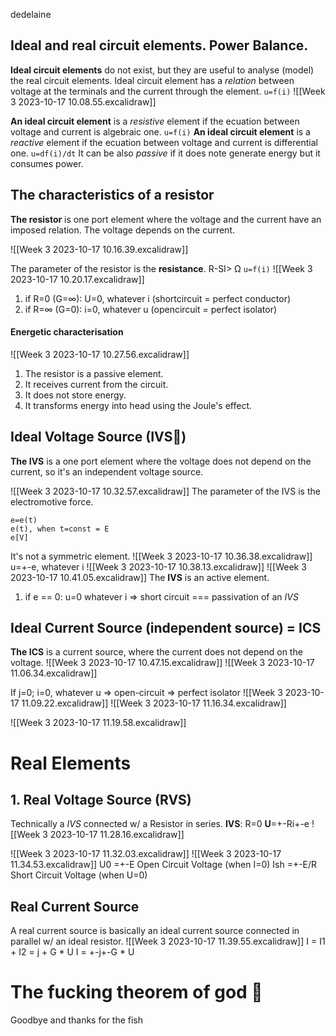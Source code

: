 dedelaine

## Ideal and real circuit elements. Power Balance.
**Ideal circuit elements** do not exist, but they are useful to analyse (model) the real circuit elements. 
Ideal circuit element has a *relation* between voltage at the terminals and the current through the element.
```u=f(i)```
 ![[Week 3 2023-10-17 10.08.55.excalidraw]]

**An ideal circuit element** is a *resistive* element if the ecuation between voltage and current is algebraic one.
 ```u=f(i)```
**An ideal circuit element** is a *reactive* element if the ecuation between voltage and current is differential one.
```u=df(i)/dt```
It can be also *passive* if it does note generate energy but it consumes power.

## The characteristics of a resistor
**The resistor** is one port element where the voltage and the current have an imposed relation. The voltage depends on the current.

![[Week 3 2023-10-17 10.16.39.excalidraw]]

The parameter of the resistor is the **resistance**. R-SI> Ω
```u=f(i)```
![[Week 3 2023-10-17 10.20.17.excalidraw]]

1. if R=0 (G=∞): U=0, whatever i (shortcircuit = perfect conductor)
2. if R=∞ (G=0): i=0, whatever u (opencircuit = perfect isolator)

#### Energetic characterisation
![[Week 3 2023-10-17 10.27.56.excalidraw]]
1. The resistor is a passive element.
2. It receives current from the circuit. 
3. It does not store energy. 
4. It transforms energy into head using the Joule's effect.


## Ideal Voltage Source (IVS🙏)
**The IVS** is a one port element where the voltage does not depend on the current, so it's an independent voltage source.

![[Week 3 2023-10-17 10.32.57.excalidraw]]
The parameter of the IVS is the electromotive force.
```text
e=e(t)
e(t), when t=const = E
e[V]
```

It's not a symmetric element.
![[Week 3 2023-10-17 10.36.38.excalidraw]]
u=+-e, whatever i
![[Week 3 2023-10-17 10.38.13.excalidraw]]
![[Week 3 2023-10-17 10.41.05.excalidraw]]
The **IVS** is an active element.

1. if e == 0: u=0 whatever i => short circuit === passivation of an *IVS*

## Ideal Current Source (independent source) = ICS
**The ICS** is a current source, where the current does not depend on the voltage.
![[Week 3 2023-10-17 10.47.15.excalidraw]]
![[Week 3 2023-10-17 11.06.34.excalidraw]]

 If j=0; i=0, whatever u => open-circuit => perfect isolator
![[Week 3 2023-10-17 11.09.22.excalidraw]]
![[Week 3 2023-10-17 11.16.34.excalidraw]]

![[Week 3 2023-10-17 11.19.58.excalidraw]]

# Real Elements

## 1. Real Voltage Source (RVS)
Technically a *IVS* connected w/ a Resistor in series.
**IVS**: R=0
**U**=+-Ri+-e
![[Week 3 2023-10-17 11.28.16.excalidraw]]

![[Week 3 2023-10-17 11.32.03.excalidraw]]
![[Week 3 2023-10-17 11.34.53.excalidraw]]
U0 =+-E Open Circuit Voltage (when I=0)
Ish =+-E/R Short Circuit Voltage (when U=0)

## Real Current Source
A real current source is basically an ideal current source connected in parallel w/ an ideal resistor.
![[Week 3 2023-10-17 11.39.55.excalidraw]]
I = I1 + I2 = j + G * U
I = +-j+-G * U

# The fucking theorem of god 🐙
Goodbye and thanks for the fish
